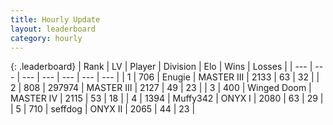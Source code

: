 ```yaml
---
title: Hourly Update
layout: leaderboard
category: hourly
---
```


{: .leaderboard}
| Rank | LV | Player | Division | Elo | Wins | Losses |
| --- | --- | --- | --- | --- | --- | --- |
| <span data-change="0">1</span> | 706 | <span title="ID: 623502">Enugie</span> | MASTER III | <span data-change="0">2133</span> | <span data-change="0">63</span> | <span data-change="0">32</span> |
| <span data-change="0">2</span> | 808 | <span title="ID: 544038">297974</span> | MASTER III | <span data-change="12">2127</span> | <span data-change="1">49</span> | <span data-change="0">23</span> |
| <span data-change="0">3</span> | 400 | <span title="ID: 744396">Winged Doom</span> | MASTER IV | <span data-change="10">2115</span> | <span data-change="2">53</span> | <span data-change="1">18</span> |
| <span data-change="0">4</span> | 1394 | <span title="ID: 720567">Muffy342</span> | ONYX I | <span data-change="0">2080</span> | <span data-change="0">63</span> | <span data-change="0">29</span> |
| <span data-change="0">5</span> | 710 | <span title="ID: 285016">seffdog</span> | ONYX II | <span data-change="0">2065</span> | <span data-change="0">44</span> | <span data-change="0">23</span> |
